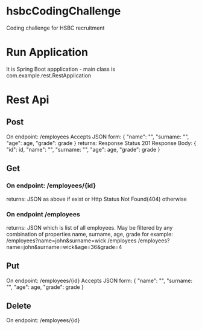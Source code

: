 # hsbcCodingChallenge
Coding challenge for HSBC recruitment

# Run Application
It is Spring Boot appplication - main class is com.example.rest.RestApplication

# Rest Api
## Post 

On endpoint: /employees 
Accepts JSON form:
{
  "name": "<name>",
  "surname: "<surname>",
  "age": age,
  "grade": grade
}
returns:
Response Status 201
Response Body:
{
  "id": id,
  "name": "<name>",
  "surname: "<surname>",
  "age": age,
  "grade": grade
}

## Get

### On endpoint: /employees/{id}

returns: JSON as above if exist or Http Status Not Found(404) otherwise

### On endpoint /employees

returns: JSON which is list of all employees. 
May be filtered by any combination of properties name, surname, age, grade for example: 
/employees?name=john&surname=wick
/employees
/employees?name=john&surname=wick&age=36&grade=4

## Put

On endpoint: /employees/{id}
Accepts JSON form:
{
  "name": "<name>",
  "surname: "<surname>",
  "age": age,
  "grade": grade
}

## Delete
On endpoint: /employees/{id}
